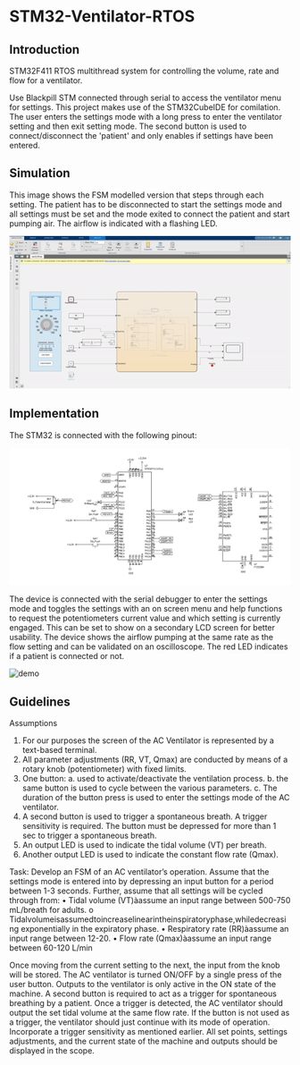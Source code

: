 # STM32-Ventilator-RTOS
## Introduction
STM32F411 RTOS multithread system for controlling the volume, rate and flow for a ventilator.

Use Blackpill STM connected through serial to access the ventilator menu for settings. This project makes use of the STM32CubeIDE for comilation. 
The user enters the settings mode with a long press to enter the ventilator setting and then exit setting mode. 
The second button is used to connect/disconnect the 'patient' and only enables if settings have been entered.

## Simulation
This image shows the FSM modelled version that steps through each setting. The patient has to be disconnected to start the settings mode and all settings must be set and the mode exited to connect the patient and start pumping air. The airflow is indicated with a flashing LED.


![model](images/fsm.gif)

## Implementation
The STM32 is connected with the following pinout:

![pinout](images/pinout.png)


The device is connected with the serial debugger to enter the settings mode and toggles the settings with an on screen menu and help functions to request the potentiometers current value and which setting is currently engaged. This can be set to show on a secondary LCD screen for better usability.
The device shows the airflow pumping at the same rate as the flow setting and can be validated on an oscilloscope. The red LED indicates if a patient is connected or not.

![demo](images/demo.gif)


## Guidelines

Assumptions
1. For our purposes the screen of the AC Ventilator is represented by a text-based terminal.
2. All parameter adjustments (RR, VT, Qmax) are conducted by means of a rotary knob
(potentiometer) with fixed limits.
3. One button:
a. used to activate/deactivate the ventilation process.
b. the same button is used to cycle between the various parameters.
c. The duration of the button press is used to enter the settings mode of the AC
ventilator.
4. A second button is used to trigger a spontaneous breath. A trigger sensitivity is required. The
button must be depressed for more than 1 sec to trigger a spontaneous breath.
5. An output LED is used to indicate the tidal volume (VT) per breath.
6. Another output LED is used to indicate the constant flow rate (Qmax).

Task:
Develop an FSM of an AC ventilator’s operation. Assume that the settings mode is entered into by depressing an input button for a period between 1-3 seconds.
Further, assume that all settings will be cycled through from:
• Tidal volume (VT)àassume an input range between 500-750 mL/breath for adults.
o Tidalvolumeisassumedtoincreaselinearintheinspiratoryphase,whiledecreasing
exponentially in the expiratory phase.
• Respiratory rate (RR)àassume an input range between 12-20.
• Flow rate (Qmax)àassume an input range between 60-120 L/min

Once moving from the current setting to the next, the input from the knob will be stored.
The AC ventilator is turned ON/OFF by a single press of the user button. Outputs to the ventilator is only active in the ON state of the machine.
A second button is required to act as a trigger for spontaneous breathing by a patient. Once a trigger is detected, the AC ventilator should output the set tidal volume at the same flow rate. If the button is not used as a trigger, the ventilator should just continue with its mode of operation. Incorporate a trigger sensitivity as mentioned earlier.
All set points, settings adjustments, and the current state of the machine and outputs should be displayed in the scope.
